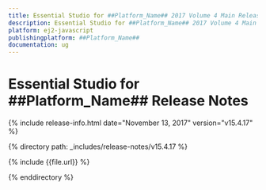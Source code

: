 ```yaml
---
title: Essential Studio for ##Platform_Name## 2017 Volume 4 Main Release Release Notes  
description: Essential Studio for ##Platform_Name## 2017 Volume 4 Main Release Release Notes  
platform: ej2-javascript
publishingplatform: ##Platform_Name##
documentation: ug
---
```


# Essential Studio for  ##Platform_Name##  Release Notes  

{% include release-info.html date="November 13, 2017"  version="v15.4.17" %} 

{% directory path: _includes/release-notes/v15.4.17 %}

{% include {{file.url}} %}

{% enddirectory %}


